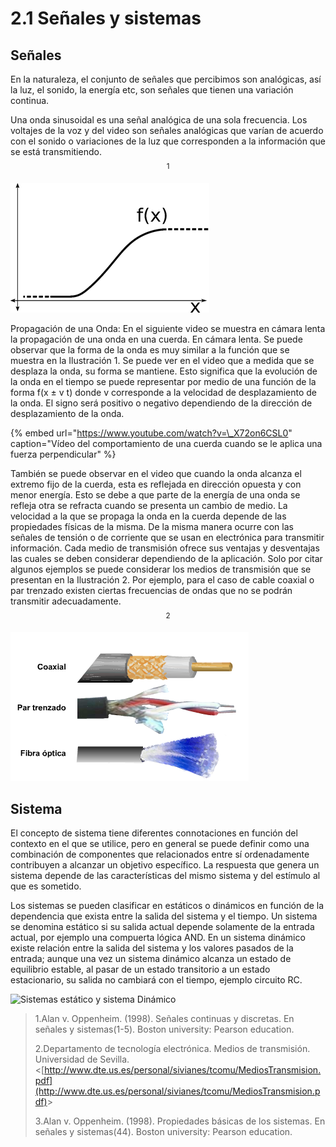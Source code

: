 # 2.1 Señales y sistemas

## Señales

En la naturaleza, el conjunto de señales que percibimos son analógicas, así la luz, el sonido, la energía etc, son señales que tienen una variación continua. 

Una onda sinusoidal es una señal analógica de una sola frecuencia. Los voltajes de la voz y del video son señales analógicas que varían de acuerdo con el sonido o variaciones de la luz que corresponden a la información que se está transmitiendo.  $$^1$$ 

![Posible forma de onda en una cuerda](../.gitbook/assets/image%20%2885%29.png)

Propagación de una Onda: En el siguiente video se muestra en cámara lenta la propagación de una onda en una cuerda. En cámara lenta. Se puede observar que la forma de la onda es muy similar a la función que se muestra en la Ilustración 1. Se puede ver en el video que a medida que se desplaza la onda, su forma se mantiene. Esto significa que la evolución de la onda en el tiempo se puede representar por medio de una función de la forma f\(x ± v t\) donde v corresponde a la velocidad de desplazamiento de la onda. El signo será positivo o negativo dependiendo de la dirección de desplazamiento de la onda.

{% embed url="https://www.youtube.com/watch?v=\_X72on6CSL0" caption="Vídeo del comportamiento de una cuerda cuando se le aplica una fuerza perpendicular" %}

También se puede observar en el video que cuando la onda alcanza el extremo fijo de la cuerda, esta es reflejada en dirección opuesta y con menor energía. Esto se debe a que parte de la energía de una onda se refleja otra se refracta cuando se presenta un cambio de medio. La velocidad a la que se propaga la onda en la cuerda depende de las propiedades físicas de la misma. De la misma manera ocurre con las señales de tensión o de corriente que se usan en electrónica para transmitir información. Cada medio de transmisión ofrece sus ventajas y desventajas las cuales se deben considerar dependiendo de la aplicación. Solo por citar algunos ejemplos se puede considerar los medios de transmisión que se presentan en la Ilustración 2. Por ejemplo, para el caso de cable coaxial o par trenzado existen ciertas frecuencias de ondas que no se podrán transmitir adecuadamente. $$^2$$ 

![Algunos medios de transmisi&#xF3;n](../.gitbook/assets/image%20%2852%29.png)

## Sistema

El concepto de sistema tiene diferentes connotaciones en función del contexto en el que se utilice, pero en general se puede definir como una combinación de componentes que relacionados entre sí ordenadamente contribuyen a alcanzar un objetivo específico. La respuesta que genera un sistema depende de las características del mismo sistema y del estímulo al que es sometido.

Los sistemas se pueden clasificar en estáticos o dinámicos en función de la dependencia que exista entre la salida del sistema y el tiempo. Un sistema se denomina estático si su salida actual depende solamente de la entrada actual, por ejemplo una compuerta lógica AND. En un sistema dinámico existe relación entre la salida del sistema y los valores pasados de la entrada; aunque una vez un sistema dinámico alcanza un estado de equilibrio estable, al pasar de un estado transitorio a un estado estacionario, su salida no cambiará con el tiempo, ejemplo circuito RC.

![Sistemas est&#xE1;tico y sistema Din&#xE1;mico](../.gitbook/assets/image%20%2810%29.png)



> 1.Alan v. Oppenheim. \(1998\). Señales continuas y discretas. En señales y sistemas\(1-5\). Boston university: Pearson education.
>
> 2.Departamento de tecnología electrónica. Medios de transmisión. Universidad de Sevilla. &lt;[http://www.dte.us.es/personal/sivianes/tcomu/MediosTransmision.pdf](http://www.dte.us.es/personal/sivianes/tcomu/MediosTransmision.pdf)&gt;
>
> 3.Alan v. Oppenheim. \(1998\). Propiedades básicas de los sistemas. En señales y sistemas\(44\). Boston university: Pearson education.

